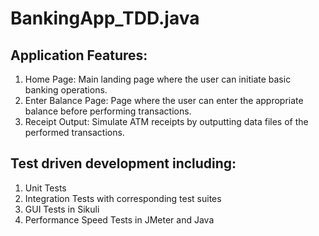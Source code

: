 # BankingApp_TDD.java
## Application Features:

1) Home Page: Main landing page where the user can initiate basic banking operations.
2) Enter Balance Page: Page where the user can enter the appropriate balance before performing transactions.
3) Receipt Output: Simulate ATM receipts by outputting data files of the performed transactions.
   
## Test driven development including:

1) Unit Tests
2) Integration Tests with corresponding test suites
3) GUI Tests in Sikuli
4) Performance Speed Tests in JMeter and Java
